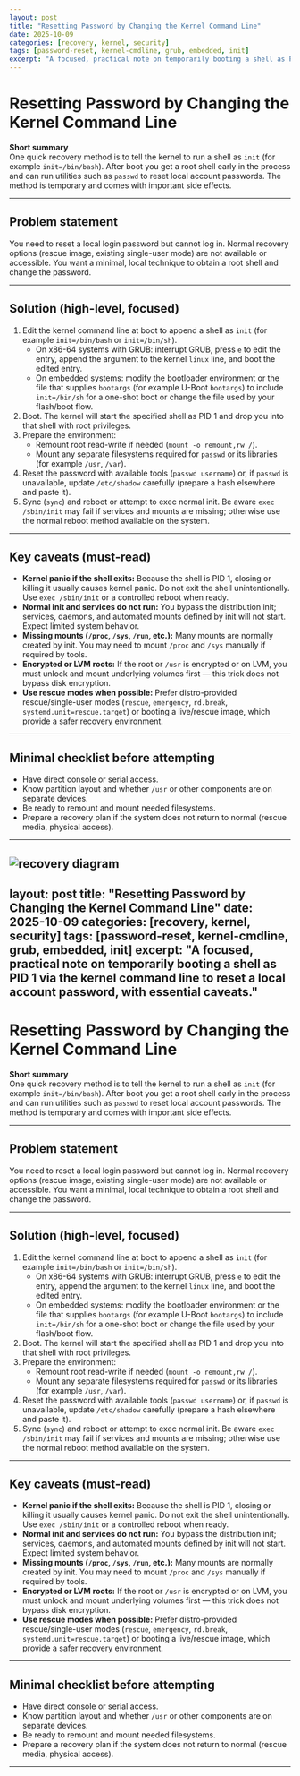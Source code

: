 ```yaml
---
layout: post
title: "Resetting Password by Changing the Kernel Command Line"
date: 2025-10-09
categories: [recovery, kernel, security]
tags: [password-reset, kernel-cmdline, grub, embedded, init]
excerpt: "A focused, practical note on temporarily booting a shell as PID 1 via the kernel command line to reset a local account password, with essential caveats."
---
```


# Resetting Password by Changing the Kernel Command Line

**Short summary**  
One quick recovery method is to tell the kernel to run a shell as `init` (for example `init=/bin/bash`). After boot you get a root shell early in the process and can run utilities such as `passwd` to reset local account passwords. The method is temporary and comes with important side effects.

---

## Problem statement
You need to reset a local login password but cannot log in. Normal recovery options (rescue image, existing single-user mode) are not available or accessible. You want a minimal, local technique to obtain a root shell and change the password.

---

## Solution (high-level, focused)
1. Edit the kernel command line at boot to append a shell as `init` (for example `init=/bin/bash` or `init=/bin/sh`).  
   - On x86-64 systems with GRUB: interrupt GRUB, press `e` to edit the entry, append the argument to the kernel `linux` line, and boot the edited entry.  
   - On embedded systems: modify the bootloader environment or the file that supplies `bootargs` (for example U-Boot `bootargs`) to include `init=/bin/sh` for a one-shot boot or change the file used by your flash/boot flow.  
2. Boot. The kernel will start the specified shell as PID 1 and drop you into that shell with root privileges.  
3. Prepare the environment:
   - Remount root read-write if needed (`mount -o remount,rw /`).  
   - Mount any separate filesystems required for `passwd` or its libraries (for example `/usr`, `/var`).  
4. Reset the password with available tools (`passwd username`) or, if `passwd` is unavailable, update `/etc/shadow` carefully (prepare a hash elsewhere and paste it).  
5. Sync (`sync`) and reboot or attempt to exec normal init. Be aware `exec /sbin/init` may fail if services and mounts are missing; otherwise use the normal reboot method available on the system.

---

## Key caveats (must-read)
- **Kernel panic if the shell exits:** Because the shell is PID 1, closing or killing it usually causes kernel panic. Do not exit the shell unintentionally. Use `exec /sbin/init` or a controlled reboot when ready.  
- **Normal init and services do not run:** You bypass the distribution init; services, daemons, and automated mounts defined by init will not start. Expect limited system behavior.  
- **Missing mounts (`/proc`, `/sys`, `/run`, etc.):** Many mounts are normally created by init. You may need to mount `/proc` and `/sys` manually if required by tools.  
- **Encrypted or LVM roots:** If the root or `/usr` is encrypted or on LVM, you must unlock and mount underlying volumes first — this trick does not bypass disk encryption.  
- **Use rescue modes when possible:** Prefer distro-provided rescue/single-user modes (`rescue`, `emergency`, `rd.break`, `systemd.unit=rescue.target`) or booting a live/rescue image, which provide a safer recovery environment.

---

## Minimal checklist before attempting
- Have direct console or serial access.  
- Know partition layout and whether `/usr` or other components are on separate devices.  
- Be ready to remount and mount needed filesystems.  
- Prepare a recovery plan if the system does not return to normal (rescue media, physical access).

---

<!-- Image placeholder: replace the path below with your image path if needed. This image must be the last item in the post. -->
![recovery diagram](/path/to/your/image.png)
---
layout: post
title: "Resetting Password by Changing the Kernel Command Line"
date: 2025-10-09
categories: [recovery, kernel, security]
tags: [password-reset, kernel-cmdline, grub, embedded, init]
excerpt: "A focused, practical note on temporarily booting a shell as PID 1 via the kernel command line to reset a local account password, with essential caveats."
---

# Resetting Password by Changing the Kernel Command Line

**Short summary**  
One quick recovery method is to tell the kernel to run a shell as `init` (for example `init=/bin/bash`). After boot you get a root shell early in the process and can run utilities such as `passwd` to reset local account passwords. The method is temporary and comes with important side effects.

---

## Problem statement
You need to reset a local login password but cannot log in. Normal recovery options (rescue image, existing single-user mode) are not available or accessible. You want a minimal, local technique to obtain a root shell and change the password.

---

## Solution (high-level, focused)
1. Edit the kernel command line at boot to append a shell as `init` (for example `init=/bin/bash` or `init=/bin/sh`).  
   - On x86-64 systems with GRUB: interrupt GRUB, press `e` to edit the entry, append the argument to the kernel `linux` line, and boot the edited entry.  
   - On embedded systems: modify the bootloader environment or the file that supplies `bootargs` (for example U-Boot `bootargs`) to include `init=/bin/sh` for a one-shot boot or change the file used by your flash/boot flow.  
2. Boot. The kernel will start the specified shell as PID 1 and drop you into that shell with root privileges.  
3. Prepare the environment:
   - Remount root read-write if needed (`mount -o remount,rw /`).  
   - Mount any separate filesystems required for `passwd` or its libraries (for example `/usr`, `/var`).  
4. Reset the password with available tools (`passwd username`) or, if `passwd` is unavailable, update `/etc/shadow` carefully (prepare a hash elsewhere and paste it).  
5. Sync (`sync`) and reboot or attempt to exec normal init. Be aware `exec /sbin/init` may fail if services and mounts are missing; otherwise use the normal reboot method available on the system.

---

## Key caveats (must-read)
- **Kernel panic if the shell exits:** Because the shell is PID 1, closing or killing it usually causes kernel panic. Do not exit the shell unintentionally. Use `exec /sbin/init` or a controlled reboot when ready.  
- **Normal init and services do not run:** You bypass the distribution init; services, daemons, and automated mounts defined by init will not start. Expect limited system behavior.  
- **Missing mounts (`/proc`, `/sys`, `/run`, etc.):** Many mounts are normally created by init. You may need to mount `/proc` and `/sys` manually if required by tools.  
- **Encrypted or LVM roots:** If the root or `/usr` is encrypted or on LVM, you must unlock and mount underlying volumes first — this trick does not bypass disk encryption.  
- **Use rescue modes when possible:** Prefer distro-provided rescue/single-user modes (`rescue`, `emergency`, `rd.break`, `systemd.unit=rescue.target`) or booting a live/rescue image, which provide a safer recovery environment.

---

## Minimal checklist before attempting
- Have direct console or serial access.  
- Know partition layout and whether `/usr` or other components are on separate devices.  
- Be ready to remount and mount needed filesystems.  
- Prepare a recovery plan if the system does not return to normal (rescue media, physical access).

---

<!-- Image placeholder: replace the path below with your image path if needed. This image must be the last item in the post. -->
<!-- ![recovery diagram](/path/to/your/image.png)
-->
